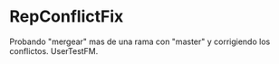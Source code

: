 # RepConflictFix
Probando "mergear" mas de una rama con "master" y corrigiendo los conflictos.
UserTestFM.

